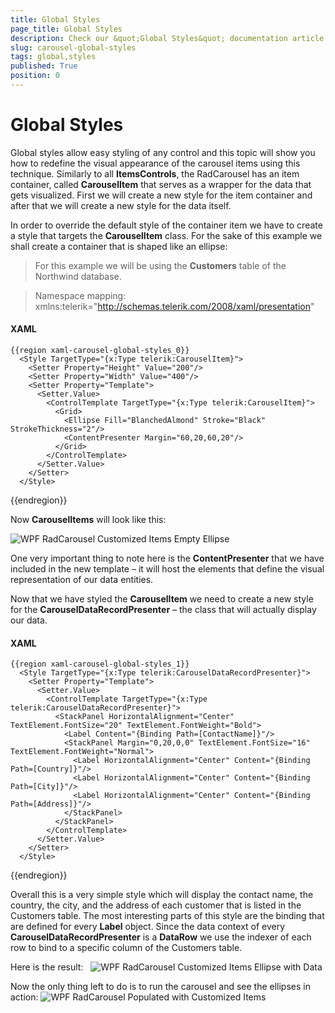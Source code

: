 ```yaml
---
title: Global Styles
page_title: Global Styles
description: Check our &quot;Global Styles&quot; documentation article for the RadCarousel {{ site.framework_name }} control.
slug: carousel-global-styles
tags: global,styles
published: True
position: 0
---
```


# Global Styles

Global styles allow easy styling of any control and this topic will show you how to redefine the visual appearance of the carousel items using this technique.
Similarly to all __ItemsControls__, the RadCarousel has an item container, called __CarouselItem__ that serves as a wrapper for the data that gets visualized. First we will create a new style for the item container and after that we will create a new style for the data itself.

In order to override the default style of the container item we have to create a style that targets the __CarouselItem__ class. For the sake of this example we shall create a container that is shaped like an ellipse:

>For this example we will be using the __Customers__ table of the Northwind database. 

>Namespace mapping:
xmlns:telerik="http://schemas.telerik.com/2008/xaml/presentation"

#### __XAML__

	{{region xaml-carousel-global-styles_0}}
	  <Style TargetType="{x:Type telerik:CarouselItem}">
	    <Setter Property="Height" Value="200"/>
	    <Setter Property="Width" Value="400"/>
	    <Setter Property="Template">
	      <Setter.Value>
	        <ControlTemplate TargetType="{x:Type telerik:CarouselItem}">
	          <Grid>
	            <Ellipse Fill="BlanchedAlmond" Stroke="Black" StrokeThickness="2"/>
	            <ContentPresenter Margin="60,20,60,20"/>
	          </Grid>
	        </ControlTemplate>
	      </Setter.Value>
	    </Setter>
	  </Style>
{{endregion}}

Now __CarouselItems__ will look like this:

![WPF RadCarousel Customized Items Empty Ellipse](images/ellipse.PNG)

One very important thing to note here is the __ContentPresenter__ that we have included in the new template – it will host the elements that define the visual representation of our data entities.

Now that we have styled the __CarouselItem__ we need to create a new style for the __CarouselDataRecordPresenter__ – the class that will actually display our data.

#### __XAML__

	{{region xaml-carousel-global-styles_1}}
	  <Style TargetType="{x:Type telerik:CarouselDataRecordPresenter}">
	    <Setter Property="Template">
	      <Setter.Value>
	        <ControlTemplate TargetType="{x:Type telerik:CarouselDataRecordPresenter}">
	          <StackPanel HorizontalAlignment="Center" TextElement.FontSize="20" TextElement.FontWeight="Bold">
	            <Label Content="{Binding Path=[ContactName]}"/>
	            <StackPanel Margin="0,20,0,0" TextElement.FontSize="16" TextElement.FontWeight="Normal">
	              <Label HorizontalAlignment="Center" Content="{Binding Path=[Country]}"/>
	              <Label HorizontalAlignment="Center" Content="{Binding Path=[City]}"/>
	              <Label HorizontalAlignment="Center" Content="{Binding Path=[Address]}"/>
	            </StackPanel>
	          </StackPanel>
	        </ControlTemplate>
	      </Setter.Value>
	    </Setter>
	  </Style>
{{endregion}}

Overall this is a very simple style which will display the contact name, the country, the city, and the address of each customer that is listed in the Customers table. The most interesting parts of this style are the binding that are defined for every __Label__ object. Since the data context of every __CarouselDataRecordPresenter__ is a __DataRow__ we use the indexer of each row to bind to a specific column of the Customers table.

Here is the result:   
 ![WPF RadCarousel Customized Items Ellipse with Data](images/ellipse2.PNG)

Now the only thing left to do is to run the carousel and see the ellipses in action:
 ![WPF RadCarousel Populated with Customized Items](images/ellipseCarousel_thumb.PNG)



